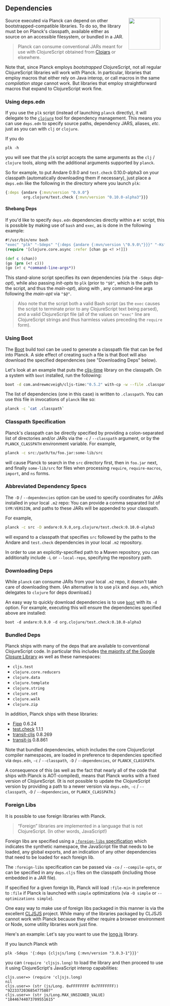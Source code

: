## Dependencies

<img width="100" align="right" style="margin: 0ex 1em" src="img/dependencies.jpg">

Source executed via Planck can depend on other bootstrapped-compatible libraries. To do so, the library must be on Planck's classpath, available either as source on an accessible filesystem, or bundled in a JAR.

> Planck can consume conventional JARs meant for use with ClojureScript obtained from [Clojars](https://clojars.org) or elsewhere.

Note that, since Planck employs _bootstrapped_ ClojureScript, not all regular ClojureScript libraries will work with Planck. In particular, libraries that employ macros that either rely on Java interop, or call macros in the same _compilation stage_ cannot work.  But libraries that employ straightforward macros that expand to ClojureScript work fine.

### Using deps.edn

If you use the `plk` script (instead of launching `planck` directly), it will delegate to the [`clojure`](https://clojure.org/guides/getting_started#_clojure_installer_and_cli_tools) tool for dependency management. This means you can use `deps.edn` to specify source paths, dependency JARS, aliases, _etc_. just as you can with `clj` or `clojure`.

If you do

```
plk -h
```

you will see that the `plk` script accepts the same arguments as the `clj` / `clojure` tools, along with the additional arguments supported by `planck`.

So for example, to put Andare 0.9.0 and `test.check` 0.10.0-alpha3 on your classpath (automatically downloading them if necessary), just place a  `deps.edn` like the following in the directory where you launch `plk`:

```clojure
{:deps {andare {:mvn/version "0.9.0"}
        org.clojure/test.check {:mvn/version "0.10.0-alpha3"}}}
```

#### Shebang Deps

If you'd like to specify `deps.edn` dependencies directly within a `#!` script, this is possible by making use of `bash` and `exec`, as is done in the following example:

```clojure
#!/usr/bin/env bash
"exec" "plk" "-Sdeps" "{:deps {andare {:mvn/version \"0.9.0\"}}}" "-Ksf" "$0" "$@"
(require '[clojure.core.async :refer [chan go <! >!]])

(def c (chan))
(go (prn (<! c)))
(go (>! c *command-line-args*))
```

This stand-alone script specifies its own dependencies (via the `-Sdeps` _dep-opt_), while also passing _init-opts_ to `plk` (prior to `"$0"`, which is the path to the script, and thus the _main-opt_), along with , any command-line args following the _main-opt_ via `"$@"`.

> Also note that the script both a valid Bash script (as the `exec` causes the script to terminate prior to any ClojureScript text being parsed), and a valid ClojureScript file (all of the values on `"exec"` line are ClojureScript strings and thus harmless values preceding the `require` form).

### Using Boot

The [Boot](https://boot-clj.com/) build tool can be used to generate a classpath file that can be fed into Planck. A side effect of creating such a file is that Boot will also download the specified dependencies (see "Downloading Deps" below).

Let's look at an example that puts the [cljs-time](https://clojars.org/com.andrewmcveigh/cljs-time) library on the classpath. On a system with `boot` installed, run the following:

```sh
boot -d com.andrewmcveigh/cljs-time:"0.5.2" with-cp -w --file .classpath
```

The list of dependencies (one in this case) is written to `.classpath`. You can use this file in invocations of `planck` like so:

```sh
planck -c `cat .classpath` 
```

### Classpath Specification

Planck's classpath can be directly specified by providing a colon-separated list of directories and/or JARs via the `-c` / `-​-​classpath` argument, or by the `PLANCK_CLASSPATH` environment variable.
For example,

```sh
planck -c src:/path/to/foo.jar:some-lib/src
```

will cause Planck to search in the `src` directory first, then in `foo.jar` next, and finally `some-lib/src` for files when processing `require`, `require-macros`, `import`, and `ns` forms.

### Abbreviated Dependency Specs

The `-D` / `-​-​dependencies` option can be used to specify coordinates for JARs installed in your local `.m2` repo: You can provide a comma separated list of `SYM:VERSION`, and paths to these JARs will be appended to your classpath.

For example,

```sh
planck -c src -D andare:0.9.0,org.clojure/test.check:0.10.0-alpha3
```

will expand to a classpath that specifies `src` followed by the paths to the Andare and `test.check` dependencies in your local `.m2` repository.

In order to use an explicitly-specified path to a Maven repository, you can additionally include `-L` or `-​-​local-repo`, specifying the repository path.

### Downloading Deps

While `planck` can consume JARs from your local `.m2` repo, it doesn't take care of downloading them. (An alternative is to use `plk` and `deps.edn`, which delegates to `clojure` for deps download.) 

An easy way to quickly download dependencies is to use [`boot`](https://github.com/boot-clj/boot) with its `-d` option. For example, executing this will ensure the dependencies specified above are installed:

```
boot -d andare:0.9.0 -d org.clojure/test.check:0.10.0-alpha3
```

### Bundled Deps

Planck ships with many of the deps that are available to conventional ClojureScript code. In particular this includes [the majority of the Google Closure Library](https://cljdoc.org/d/planck/planck/CURRENT/doc/gcl) as well as these namespaces:

* `cljs.test`
* `clojure.core.reducers`
* `clojure.data`
* `clojure.template`
* `clojure.string`
* `clojure.set`
* `clojure.walk`
* `clojure.zip`

In addition, Planck ships with these libraries:

* [Fipp](https://github.com/brandonbloom/fipp) 0.6.24
* [test.check](https://github.com/clojure/test.check) 1.1.1
* [transit-cljs](https://github.com/cognitect/transit-cljs) 0.8.269
* [transit-js](https://github.com/cognitect/transit-js) 0.8.861

Note that bundled dependencies, which includes the core ClojureScript compiler namespaces, are loaded in preference to dependencies specified via `deps.edn`, `-c` / `-​-​classpath`, `-D` / `-​-​dependencies`, or `PLANCK_CLASSPATH`.

A consequence of this (as well as the fact that nearly all of the code that ships with Planck is AOT-compiled), means that Planck works with a fixed version of ClojureScript. (It is not possible to update the ClojureScript version by providing a path to a newer version via `deps.edn`, `-c` / `-​-​classpath`, `-D` / `-​-​dependencies`, or `PLANCK_CLASSPATH`.)

### Foreign Libs

It is possible to use foreign libraries with Planck.

> “Foreign” libraries are implemented in a language that is not ClojureScript. (In other words, JavaScript!)

Foreign libs are specified using a [`:foreign-libs` specification](https://clojurescript.org/reference/compiler-options#foreign-libs) which indicates the synthetic namespace, the JavaScript file that needs to be loaded, any global exports, and an indication of any other dependencies that need to be loaded for each foreign lib.

The `:foreign-libs` specification can be passed via `-co` / `--compile-opts`, or can be specified in any `deps.cljs` files on the classpath (including those embedded in a JAR file). 

If specified for a given foreign lib, Planck will load `:file-min` in preference to `:file` if Planck is launched with `simple` optimizations (via `-O simple` or `--optimizations simple`).

One easy way to make use of foreign libs packaged in this manner is via the excellent [CLJSJS](http://cljsjs.github.io) project. While many of the libraries packaged by CLJSJS cannot work with Planck because they either require a browser environment or Node, some utility libraries work just fine.

Here's an example: Let's say you want to use the [long.js](https://github.com/dcodeIO/long.js) library. 

If you launch Planck wtih 

```
plk -Sdeps '{:deps {cljsjs/long {:mvn/version "3.0.3-1"}}}'
```

you can `(require 'cljsjs.long)` to load the library and then proceed to use it using ClojureScript's JavaScript interop capabilities:

```clojure-repl
cljs.user=> (require 'cljsjs.long)
nil
cljs.user=> (str (js/Long. 0xFFFFFFFF 0x7FFFFFFF))
"9223372036854775807"
cljs.user=> (str js/Long.MAX_UNSIGNED_VALUE)
"18446744073709551615"
```
